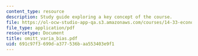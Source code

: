```yaml
---
content_type: resource
description: Study guide exploring a key concept of the course.
file: https://ol-ocw-studio-app-qa.s3.amazonaws.com/courses/14-33-economics-research-and-communication-spring-2005/691c97f3699da377536baa553403e9f1_omitt_varia_bias.pdf
file_type: application/pdf
resourcetype: Document
title: omitt_varia_bias.pdf
uid: 691c97f3-699d-a377-536b-aa553403e9f1
---
```

